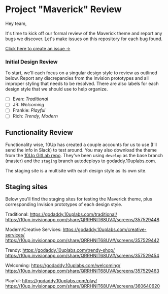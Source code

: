 # Project "Maverick" Review

Hey team, 

It's time to kick off our formal review of the Maverick theme and report any bugs we discover. Let's make issues on this repository for each bug found. 

[Click here to create an issue &rarr;](https://github.com/godaddy/wp-project-maverick/issues/new?assignees=&labels=bug&template=---bug-report.md&title=) 

### Initial Design Review
To start, we'll each focus on a singular design style to review as outlined below. Report any discrepancies from the Invision prototypes and all improper styling that needs to be resolved. There are also labels for each design style that we should use to help organize.   

- [ ] Evan: _Traditional_
- [ ] JR: _Welcoming_
- [ ] Frankie: _Playful_
- [ ] Rich: _Trendy, Modern_

## Functionality Review
Functionality wise, 10Up has created a couple accounts for us to use (I'll send the info in Slack) to test around. You may also download the theme from the [10Up GitLab repo](https://gitlab.10up.com/godaddy/godaddy-theme). They've been using `develop` as the base branch (master) and the `staging` branch autodeploys to godaddy.10uplabs.com.  

The staging site is a multisite with each design style as its own site.

## Staging sites
Below you'll find the staging sites for testing the Maverick theme, plus corresponding Invision prototypes of each design style. 

Traditional: 
https://godaddy.10uplabs.com/traditional/
https://10up.invisionapp.com/share/QRRHNIT68UV#/screens/357529448

Modern/Creative Services:
https://godaddy.10uplabs.com/creative-services/
https://10up.invisionapp.com/share/QRRHNIT68UV#/screens/357529442

Trendy:
https://godaddy.10uplabs.com/trendy-shop/
https://10up.invisionapp.com/share/QRRHNIT68UV#/screens/357529454

Welcoming:
https://godaddy.10uplabs.com/welcoming/
https://10up.invisionapp.com/share/QRRHNIT68UV#/screens/357529463

Playful:
https://godaddy.10uplabs.com/play/
https://10up.invisionapp.com/share/QRRHNIT68UV#/screens/360640620
